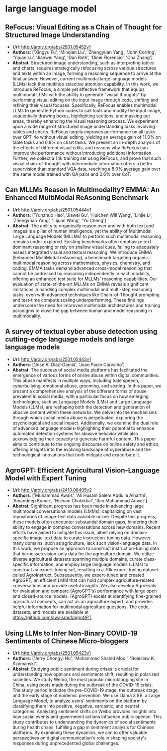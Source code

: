 # large language model
## ReFocus: Visual Editing as a Chain of Thought for Structured Image Understanding
- **Url**: http://arxiv.org/abs/2501.05452v1
- **Authors**: ['Xingyu Fu', 'Minqian Liu', 'Zhengyuan Yang', 'John Corring', 'Yijuan Lu', 'Jianwei Yang', 'Dan Roth', 'Dinei Florencio', 'Cha Zhang']
- **Abstrat**: Structured image understanding, such as interpreting tables and charts, requires strategically refocusing across various structures and texts within an image, forming a reasoning sequence to arrive at the final answer. However, current multimodal large language models (LLMs) lack this multihop selective attention capability. In this work, we introduce ReFocus, a simple yet effective framework that equips multimodal LLMs with the ability to generate "visual thoughts" by performing visual editing on the input image through code, shifting and refining their visual focuses. Specifically, ReFocus enables multimodal LLMs to generate Python codes to call tools and modify the input image, sequentially drawing boxes, highlighting sections, and masking out areas, thereby enhancing the visual reasoning process. We experiment upon a wide range of structured image understanding tasks involving tables and charts. ReFocus largely improves performance on all tasks over GPT-4o without visual editing, yielding an average gain of 11.0% on table tasks and 6.8% on chart tasks. We present an in-depth analysis of the effects of different visual edits, and reasons why ReFocus can improve the performance without introducing additional information. Further, we collect a 14k training set using ReFocus, and prove that such visual chain-of-thought with intermediate information offers a better supervision than standard VQA data, reaching a 8.0% average gain over the same model trained with QA pairs and 2.6% over CoT.





## Can MLLMs Reason in Multimodality? EMMA: An Enhanced MultiModal ReAsoning Benchmark
- **Url**: http://arxiv.org/abs/2501.05444v1
- **Authors**: ['Yunzhuo Hao', 'Jiawei Gu', 'Huichen Will Wang', 'Linjie Li', 'Zhengyuan Yang', 'Lijuan Wang', 'Yu Cheng']
- **Abstrat**: The ability to organically reason over and with both text and images is a pillar of human intelligence, yet the ability of Multimodal Large Language Models (MLLMs) to perform such multimodal reasoning remains under-explored. Existing benchmarks often emphasize text-dominant reasoning or rely on shallow visual cues, failing to adequately assess integrated visual and textual reasoning. We introduce EMMA (Enhanced MultiModal reAsoning), a benchmark targeting organic multimodal reasoning across mathematics, physics, chemistry, and coding. EMMA tasks demand advanced cross-modal reasoning that cannot be addressed by reasoning independently in each modality, offering an enhanced test suite for MLLMs' reasoning capabilities. Our evaluation of state-of-the-art MLLMs on EMMA reveals significant limitations in handling complex multimodal and multi-step reasoning tasks, even with advanced techniques like Chain-of-Thought prompting and test-time compute scaling underperforming. These findings underscore the need for improved multimodal architectures and training paradigms to close the gap between human and model reasoning in multimodality.





## A survey of textual cyber abuse detection using cutting-edge language models and large language models
- **Url**: http://arxiv.org/abs/2501.05443v1
- **Authors**: ['Jose A. Diaz-Garcia', 'Joao Paulo Carvalho']
- **Abstrat**: The success of social media platforms has facilitated the emergence of various forms of online abuse within digital communities. This abuse manifests in multiple ways, including hate speech, cyberbullying, emotional abuse, grooming, and sexting. In this paper, we present a comprehensive analysis of the different forms of abuse prevalent in social media, with a particular focus on how emerging technologies, such as Language Models (LMs) and Large Language Models (LLMs), are reshaping both the detection and generation of abusive content within these networks. We delve into the mechanisms through which social media abuse is perpetuated, exploring the psychological and social impact. Additionally, we examine the dual role of advanced language models-highlighting their potential to enhance automated detection systems for abusive behavior while also acknowledging their capacity to generate harmful content. This paper aims to contribute to the ongoing discourse on online safety and ethics, offering insights into the evolving landscape of cyberabuse and the technological innovations that both mitigate and exacerbate it.





## AgroGPT: Efficient Agricultural Vision-Language Model with Expert Tuning
- **Url**: http://arxiv.org/abs/2410.08405v2
- **Authors**: ['Muhammad Awais', 'Ali Husain Salem Abdulla Alharthi', 'Amandeep Kumar', 'Hisham Cholakkal', 'Rao Muhammad Anwer']
- **Abstrat**: Significant progress has been made in advancing large multimodal conversational models (LMMs), capitalizing on vast repositories of image-text data available online. Despite this progress, these models often encounter substantial domain gaps, hindering their ability to engage in complex conversations across new domains. Recent efforts have aimed to mitigate this issue, albeit relying on domain-specific image-text data to curate instruction-tuning data. However, many domains, such as agriculture, lack such vision-language data. In this work, we propose an approach to construct instruction-tuning data that harnesses vision-only data for the agriculture domain. We utilize diverse agricultural datasets spanning multiple domains, curate class-specific information, and employ large language models (LLMs) to construct an expert-tuning set, resulting in a 70k expert-tuning dataset called AgroInstruct. Subsequently, we expert-tuned and created AgroGPT, an efficient LMM that can hold complex agriculture-related conversations and provide useful insights. We also develop AgroEvals for evaluation and compare {AgroGPT's} performance with large open and closed-source models. {AgroGPT} excels at identifying fine-grained agricultural concepts, can act as an agriculture expert, and provides helpful information for multimodal agriculture questions. The code, datasets, and models are available at https://github.com/awaisrauf/agroGPT.





## Using LLMs to Infer Non-Binary COVID-19 Sentiments of Chinese Micro-bloggers
- **Url**: http://arxiv.org/abs/2501.05423v1
- **Authors**: ['Jerry Chongyi Hu', 'Mohammed Shahid Modi', 'Boleslaw K. Szymanski']
- **Abstrat**: Studying public sentiment during crises is crucial for understanding how opinions and sentiments shift, resulting in polarized societies. We study Weibo, the most popular microblogging site in China, using posts made during the outbreak of the COVID-19 crisis. The study period includes the pre-COVID-19 stage, the outbreak stage, and the early stage of epidemic prevention. We use Llama 3 8B, a Large Language Model, to analyze users' sentiments on the platform by classifying them into positive, negative, sarcastic, and neutral categories. Analyzing sentiment shifts on Weibo provides insights into how social events and government actions influence public opinion. This study contributes to understanding the dynamics of social sentiments during health crises, fulfilling a gap in sentiment analysis for Chinese platforms. By examining these dynamics, we aim to offer valuable perspectives on digital communication's role in shaping society's responses during unprecedented global challenges.




